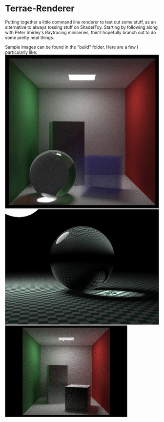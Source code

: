 # Terrae-Renderer
Putting together a little command line renderer to test out some stuff, as an alternative to always tossing stuff on ShaderToy. Starting by following along with Peter Shirley's Raytracing miniseries, this'll hopefully branch out to do some pretty neat things.

Sample images can be found in the "build" folder. Here are a few I particularly like:
![Illustrative Cornell Box](https://raw.githubusercontent.com/matthew-robertson/Terrae-Renderer/master/build/cornellFinal.png)
![High Res Light sample](https://raw.githubusercontent.com/matthew-robertson/Terrae-Renderer/master/build/sampleLightProperHR4.png)
![Nice Cornell](https://raw.githubusercontent.com/matthew-robertson/Terrae-Renderer/master/build/cornellTest4.png)
